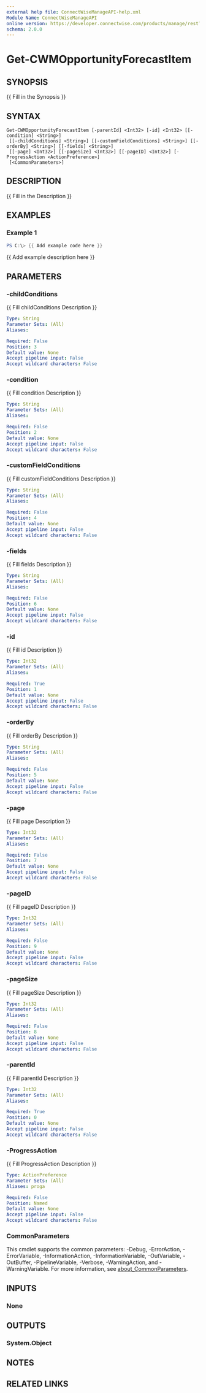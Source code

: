 ```yaml
---
external help file: ConnectWiseManageAPI-help.xml
Module Name: ConnectWiseManageAPI
online version: https://developer.connectwise.com/products/manage/rest?a=System&e=Info&o=GET
schema: 2.0.0
---
```


# Get-CWMOpportunityForecastItem

## SYNOPSIS
{{ Fill in the Synopsis }}

## SYNTAX

```
Get-CWMOpportunityForecastItem [-parentId] <Int32> [-id] <Int32> [[-condition] <String>]
 [[-childConditions] <String>] [[-customFieldConditions] <String>] [[-orderBy] <String>] [[-fields] <String>]
 [[-page] <Int32>] [[-pageSize] <Int32>] [[-pageID] <Int32>] [-ProgressAction <ActionPreference>]
 [<CommonParameters>]
```

## DESCRIPTION
{{ Fill in the Description }}

## EXAMPLES

### Example 1
```powershell
PS C:\> {{ Add example code here }}
```

{{ Add example description here }}

## PARAMETERS

### -childConditions
{{ Fill childConditions Description }}

```yaml
Type: String
Parameter Sets: (All)
Aliases:

Required: False
Position: 3
Default value: None
Accept pipeline input: False
Accept wildcard characters: False
```

### -condition
{{ Fill condition Description }}

```yaml
Type: String
Parameter Sets: (All)
Aliases:

Required: False
Position: 2
Default value: None
Accept pipeline input: False
Accept wildcard characters: False
```

### -customFieldConditions
{{ Fill customFieldConditions Description }}

```yaml
Type: String
Parameter Sets: (All)
Aliases:

Required: False
Position: 4
Default value: None
Accept pipeline input: False
Accept wildcard characters: False
```

### -fields
{{ Fill fields Description }}

```yaml
Type: String
Parameter Sets: (All)
Aliases:

Required: False
Position: 6
Default value: None
Accept pipeline input: False
Accept wildcard characters: False
```

### -id
{{ Fill id Description }}

```yaml
Type: Int32
Parameter Sets: (All)
Aliases:

Required: True
Position: 1
Default value: None
Accept pipeline input: False
Accept wildcard characters: False
```

### -orderBy
{{ Fill orderBy Description }}

```yaml
Type: String
Parameter Sets: (All)
Aliases:

Required: False
Position: 5
Default value: None
Accept pipeline input: False
Accept wildcard characters: False
```

### -page
{{ Fill page Description }}

```yaml
Type: Int32
Parameter Sets: (All)
Aliases:

Required: False
Position: 7
Default value: None
Accept pipeline input: False
Accept wildcard characters: False
```

### -pageID
{{ Fill pageID Description }}

```yaml
Type: Int32
Parameter Sets: (All)
Aliases:

Required: False
Position: 9
Default value: None
Accept pipeline input: False
Accept wildcard characters: False
```

### -pageSize
{{ Fill pageSize Description }}

```yaml
Type: Int32
Parameter Sets: (All)
Aliases:

Required: False
Position: 8
Default value: None
Accept pipeline input: False
Accept wildcard characters: False
```

### -parentId
{{ Fill parentId Description }}

```yaml
Type: Int32
Parameter Sets: (All)
Aliases:

Required: True
Position: 0
Default value: None
Accept pipeline input: False
Accept wildcard characters: False
```

### -ProgressAction
{{ Fill ProgressAction Description }}

```yaml
Type: ActionPreference
Parameter Sets: (All)
Aliases: proga

Required: False
Position: Named
Default value: None
Accept pipeline input: False
Accept wildcard characters: False
```

### CommonParameters
This cmdlet supports the common parameters: -Debug, -ErrorAction, -ErrorVariable, -InformationAction, -InformationVariable, -OutVariable, -OutBuffer, -PipelineVariable, -Verbose, -WarningAction, and -WarningVariable. For more information, see [about_CommonParameters](http://go.microsoft.com/fwlink/?LinkID=113216).

## INPUTS

### None

## OUTPUTS

### System.Object
## NOTES

## RELATED LINKS
